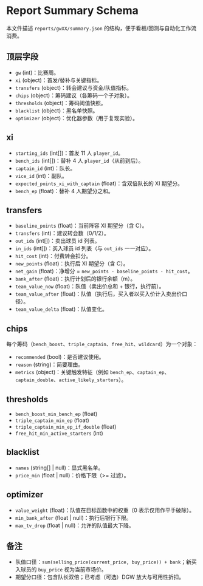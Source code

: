 # Report Summary Schema

本文件描述 `reports/gwXX/summary.json` 的结构，便于看板/回测与自动化工作流消费。

## 顶层字段
- `gw` (int)：比赛周。
- `xi` (object)：首发/替补与关键指标。
- `transfers` (object)：转会建议与资金/队值指标。
- `chips` (object)：筹码建议（各筹码一个子对象）。
- `thresholds` (object)：筹码阈值快照。
- `blacklist` (object)：黑名单快照。
- `optimizer` (object)：优化器参数（用于复现实验）。

## xi
- `starting_ids` (int[])：首发 11 人 `player_id`。
- `bench_ids` (int[])：替补 4 人 `player_id`（从前到后）。
- `captain_id` (int)：队长。
- `vice_id` (int)：副队。
- `expected_points_xi_with_captain` (float)：含双倍队长的 XI 期望分。
- `bench_ep` (float)：替补 4 人期望分之和。

## transfers
- `baseline_points` (float)：当前阵容 XI 期望分（含 C）。
- `transfers` (int)：建议转会数（0/1/2）。
- `out_ids` (int[])：卖出球员 id 列表。
- `in_ids` (int[])：买入球员 id 列表（与 `out_ids` 一一对应）。
- `hit_cost` (int)：付费转会扣分。
- `new_points` (float)：执行后 XI 期望分（含 C）。
- `net_gain` (float)：净增分 = `new_points - baseline_points - hit_cost`。
- `bank_after` (float)：执行计划后的银行余额（m）。
- `team_value_now` (float)：队值（卖出价总和 + 银行，执行前）。
- `team_value_after` (float)：队值（执行后，买入者以买入价计入卖出价口径）。
- `team_value_delta` (float)：队值变化。

## chips
每个筹码（`bench_boost`、`triple_captain`、`free_hit`、`wildcard`）为一个对象：
- `recommended` (bool)：是否建议使用。
- `reason` (string)：简要理由。
- `metrics` (object)：关键触发特征（例如 `bench_ep`、`captain_ep`、`captain_double`、`active_likely_starters`）。

## thresholds
- `bench_boost_min_bench_ep` (float)
- `triple_captain_min_ep` (float)
- `triple_captain_min_ep_if_double` (float)
- `free_hit_min_active_starters` (int)

## blacklist
- `names` (string[] | null)：显式黑名单。
- `price_min` (float | null)：价格下限（>= 过滤）。

## optimizer
- `value_weight` (float)：队值在目标函数中的权重（0 表示仅用作平手破除）。
- `min_bank_after` (float | null)：执行后银行下限。
- `max_tv_drop` (float | null)：允许的队值最大下降。

## 备注
- 队值口径：`sum(selling_price(current_price, buy_price)) + bank`；新买入球员的 `buy_price` 视为当前市场价。
- 期望分口径：包含队长双倍；已考虑（可选）DGW 放大与可用性折扣。
